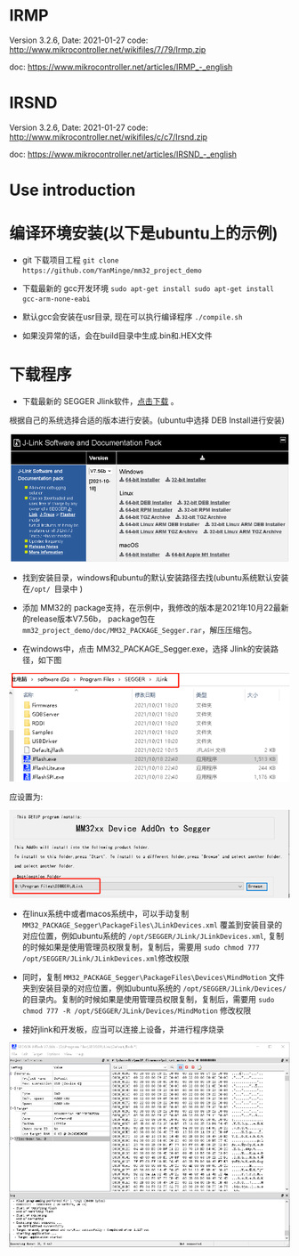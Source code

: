 # IRMP  #

Version 3.2.6, Date: 2021-01-27
code:   http://www.mikrocontroller.net/wikifiles/7/79/Irmp.zip

doc:    https://www.mikrocontroller.net/articles/IRMP_-_english

# IRSND  #

Version 3.2.6, Date: 2021-01-27
code:  http://www.mikrocontroller.net/wikifiles/c/c7/Irsnd.zip

doc:   https://www.mikrocontroller.net/articles/IRSND_-_english

# Use introduction  #



# 编译环境安装(以下是ubuntu上的示例)

- git 下载项目工程 `git clone https://github.com/YanMinge/mm32_project_demo`

- 下载最新的 gcc开发环境 `sudo apt-get install sudo apt-get install gcc-arm-none-eabi`

- 默认gcc会安装在usr目录, 现在可以执行编译程序
    `./compile.sh`

- 如果没异常的话，会在build目录中生成.bin和.HEX文件

# 下载程序

- 下载最新的 SEGGER Jlink软件，[点击下载](https://www.segger.com/downloads/jlink "jlink下载") 。

根据自己的系统选择合适的版本进行安装。(ubuntu中选择 DEB Install进行安装)

![Jlink下载截图](./doc/image/Jlink_download.png)

- 找到安装目录，windows和ubuntu的默认安装路径去找(ubuntu系统默认安装在`/opt/ `目录中 )

- 添加 MM32的 package支持，在示例中，我修改的版本是2021年10月22最新的release版本V7.56b， package包在 `mm32_project_demo/doc/MM32_PACKAGE_Segger.rar`，解压压缩包。

- 在windows中，点击 MM32_PACKAGE_Segger.exe，选择 Jlink的安装路径，如下图

![Jlink安装路径](./doc/image/Jlink_windows_path.png)

应设置为:

![Jlink MM32 patch添加](./doc/image/jlink_path_mm32.png)

- 在linux系统中或者macos系统中，可以手动复制 `MM32_PACKAGE_Segger\PackageFiles\JLinkDevices.xml` 覆盖到安装目录的对应位置，例如ubuntu系统的 `/opt/SEGGER/JLink/JLinkDevices.xml`, 复制的时候如果是使用管理员权限复制，复制后，需要用 `sudo chmod 777 /opt/SEGGER/JLink/JLinkDevices.xml`修改权限

- 同时，复制 `MM32_PACKAGE_Segger\PackageFiles\Devices\MindMotion` 文件夹到安装目录的对应位置，例如ubuntu系统的 `/opt/SEGGER/JLink/Devices/` 的目录内。复制的时候如果是使用管理员权限复制，复制后，需要用 `sudo chmod 777 -R /opt/SEGGER/JLink/Devices/MindMotion` 修改权限

- 接好jlink和开发板，应当可以连接上设备，并进行程序烧录

![Jlink MM32 patch添加](./doc/image/jlink_jflash.png)